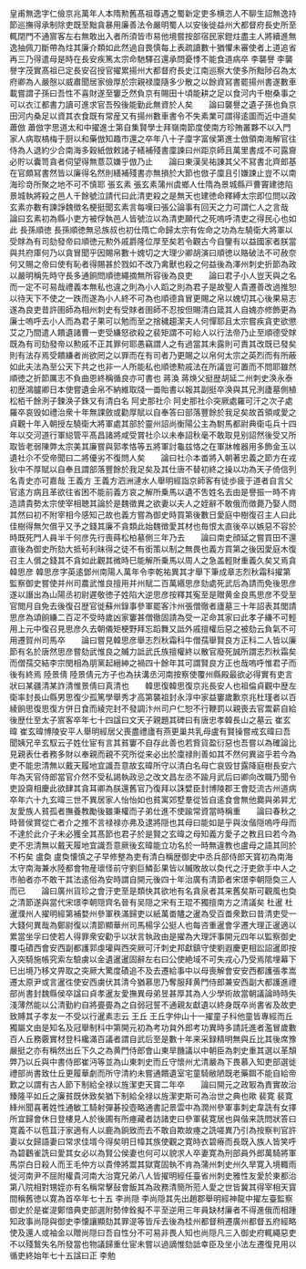 <!-- { "loadSidebar": true } -->
皇甫無逸字仁儉京兆萬年人本隋勲舊髙祖尊遇之蜀新定吏多横恣人不聊生詔無逸持節巡撫得承制除吏既至黜貪暴用廉善法令嚴明蜀人以安後徙益州大都督府長史所至輒閉門不通賔客左右無敢出入者所須皆市易他境嘗按部宿民家鐙炷盡主人將續進無逸抽佩刀斷帶為炷其廉介類如此然過自畏慎每上表疏讀數十猶懼未審使者上道追省再三乃得遣母是時在長安疾篤太宗命馳驛召還承問憂悸不能食道病卒
李襲譽
李襲譽字茂實髙祖已定長安召授官擢累揚州大都督府長史江南巡察大使多所黜陟召為太府卿為人嚴慤以威肅聞居家儉厚於宗親禄廩隨多少散之以餘資冩書罷揚州書遂數車載嘗謂子孫曰吾性不喜財遂至窶乏然負京有賜田十頃能耕之足以食河内千樹桑事之可以衣江都書力讀可進求官吾殁後能勤此無資於人矣　　論曰襲譽之遺子孫也負京田河内桑足以資其衣食既有常産又有揚州數車書令不失素業可謂得逺圖而近中道矣
蕭倣
蕭倣字思道太和中擢進士第自集賢學士拜嶺南節度使南方珍賄叢夥不以入門家人病取槁梅于厨以和藥倣知趣市還之卒年八十子廩字富侯第進士倣領南海解官往侍為人退約少合南海多穀紙倣敕諸子繕補殘書廩諫曰州距京師且萬里書成不可露齎必貯以囊笥貪者伺望得無薏苡嫌乎倣乃止　　論曰東漢吴祐諌其父不冩書北齊郎基在官頗冩書然皆以廉得名然則繕補殘書亦無損於大節也倣子廩且引嫌諫止豈不以南海珍竒所聚之地不可不慎耶
張玄素
張玄素蒲州虞鄉人仕隋為景城縣戸曹竇建徳陷景城執將殺之邑人千餘號泣請代曰此清吏殺之是無天也建徳命釋縛太宗即位問以政玄素亦數有諫諍魏徴名梗挺聞玄素言每嘆曰張公論事有回天之力可謂仁人之言哉　　論曰玄素初為縣小吏方被俘執邑人皆號泣以為清吏願代之死嗚呼清吏之得民心也如此
長孫順徳
長孫順徳無忌族叔也初仕隋亡命歸太宗有佐命之功為左驍衛大將軍以受賕為有司劾發帝曰順徳元勲外戚爵隆位厚至矣若令觀古今自鑒有以益國家者朕當與共府庫何乃以貪冒聞乎因賜帛數十媿切之大理少卿胡演曰順徳以賂破法不可赦奈何又賜之帝曰使有恥者得賜甚於戮如不改乃禽獸也殺之何益後為澤州刺史折節為政以嚴明稱先時守長多通餉問順徳繩摘無所容後為良吏　　論曰君子小人豈天與之名而一定不可易哉禮義本無私也違之則為小人蹈之則為君子是故聖人貴遷善改過推恕以待天下不使之一跌而遂為小人終不可為也順德貪冒更賜之帛以媿切其心後果易志遂為良吏昔許圉師為相州刺史有受賕者圉師不忍按但賜清白箴其人自媿亦修飾更為廉士嗚呼去小人而為君子果可以勉而至之捨穢趨潔夫人何憚耶且太宗嘗疾貪吏欲懲艾之乃間遣人饋遺諸曹一吏受縑怒欲殺之裴矩謂不可紿人以行法帝乃止至順德受賕既為有司劾發帝以勲戚不正其罪何耶愚竊謂人之有過當其未露則可責其改既已發矣則有法存焉受饋縑者尚欲罔之以罪而在有司者乃更賜之以帛何太宗之英烈而有所蔽如此夫法為至公天下共之也非一人所能私也順徳勲戚法在所議豈可置而不問耶雖然順徳之折節厲志不負曲恩終稱循良亦可書也
蔣渙
蔣焕父挺歴胡延二州刺史涣永泰初歴鴻臚卿日本使嘗遺金帛不納維取牋一畨貽書以報其副挺卒涣與其兄洌廬墓側植松栢千餘洌子鍊涣子銖又有清白名
阿史那社尒
阿史那社尒突厥處羅可汗之次子處羅卒哀毁如禮治衆十年無課斂或勸厚賦以自奉答曰部落豐餘於我足矣故首領咸愛之貞觀十年入朝授左驍衛大將軍處其部於靈州詔尚衡陽公主為駙馬都尉典衛屯兵十四年以交河道行軍縂管平髙昌諸將咸受賞社尒以未奉詔秋毫不敢取見别詔然後受又所取皆老弱陳弊太宗美其廉嘗與郭孝恪等五將軍討龜兹恪之在軍牀帷器用多飾金玉以遺社尒不受帝聞曰二將優劣不復問人矣　　論曰社尒本畨將入朝著忠義之節方在戎狄中不厚賦以自奉且謂部落豐餘於我足矣及其仕唐不替初終之操以功為天子倚信列名青史亦可嘉哉
王義方
王義方泗洲漣水人舉明經詣京師客有徒歩疲于道者自言父官逺方病且革欲往省困不能前義方哀之解所乗馬以遺不吿姓名去由是譽振一時不肯造請貴勢太宗使宰相聴其論於是魏徵異之欲妻以夫人之姪辭不敢俄而徴薨乃娶人問其然曰初不附宰相今感知己故也義方嘗為御史時買第後數日愛庭中樹復召主人曰此佳樹得無欠償乎又予之錢其廉不貪類此始魏徴愛其材也毎恨太直後卒以嫉惡不容於時既死門人員半千何彦先行喪蒔松柏墓側三年乃去　　論曰南史顔延之嘗買田不還直後為御史所劾大抵茍利昧得之徒不有銜策以制之無畏也義方買第之後因愛庭木復召主人償之錢其不貪如此觀其微時巳能解所乗馬以周人之急盖輕財重義久矣又焉貪
韓思彦
韓思彦字英逺鄧州南陽人萬年令李乾祐異其才舉下筆成章志烈秋霜科擢第監察御史嘗使并州司農武惟良擅用并州賦二百萬緡思彦劾處死武后為請而免後思彦遂以譖出為山陽丞初尉遲敬徳子姓陷大逆思彦按釋其寃至是贈黄金良馬思彦不受至官閲月自免去後復召歴官徙蘇州錄事參軍罷客汴州張僧徹者廬墓三十年詔表其閭請思彦為頌餉縑二百疋不受時歲凶家窶甚僧徹固請為受一疋命其家曰此孝子縑不可輕用上元中復召見思彦久去朝儀矩梗野拜忘蹈舞又詆外戚擅權后惡之被劾云負氣不可用遷賀州司馬卒　　論曰嘗見韓思彦舉志烈秋霜科牛僧孺舉賢良方正科二人皆以廉節有名於唐然思彦嘗劾武惟良之贓力詆武氏族擅權終以散官廢死誠所謂志烈秋霜矣而僧孺交結李宗閔相為朋黨起縉紳之禍四十餘年其可謂賢良方正也哉嗚呼惟君子而後有終焉
陸景倩
陸景倩元方子也為扶溝丞河南按察使覆州縣殿最欲必得實有吏言狀曰某疆清某詐清惟景倩曰真清也　　韓思復韓思復京兆長安人也祖倫貞觀中歴左衛率封長山縣男思復少孤篤學舉秀才高第襲祖封永淳中家益窶歲歉京兆杜瑾者以百綾餉思復思復方併日食而綾完封不發調汴州司户仁恕不行鞭罰以親喪去官鬻薪自給後歴仕至太子賔客卒年七十四諡曰文天子親題其碑曰有唐忠孝韓長山之墓云
崔玄暐
崔玄暐博陵安平人舉明經居父喪盡禮廬有燕更巢共乳母盧有賢操嘗戒玄暐曰吾聞姨兄辛玄馭云子姓仕宦有言其貧窶不自存此善也若貲貨盈衍惡也吾嘗以為確論比見親表仕者務多財以奉親而親不究所從来必出於廩禄則善如其不然何異盜乎若今為吏不能忠清無以戴天履地宜識吾意故玄暐所守以清白名母亡哀毁甘露降庭樹長安六年為天官侍郎當官介然不受私謁執政忌之改文昌左丞不踰月武后曰卿向改職乃聞令吏設齋相慶此欲肆其貪耳卿為朕還舊官乃復拜以誅嬖臣封博陵郡王會貶流古州道病卒年六十九玄暐三世不異居家人怡怡如也貧寓郊墅羣從皆自逺食會無他爨與弟昇尤友愛族人貧孤者撫養教勵後雖秉權而子弟仕進不使踰常資當時稱重　　論曰春秋之時晉侯賞從亡者介之推不言禄禄亦弗及逮將隠也其母曰能如是乎與汝偕隠嗚呼母而不達於此介子未必獲全其髙節也君子於是賢之玄暐之母知義方愛子之教且曰若今為吏不忠清無以戴天履地宜識吾意厥後玄暐能立功名於一時無違教也盧母之語其同於不朽矣
盧奐
盧奐懐慎之子早修整為吏有清白稱歴御史中丞兵部侍郎天寳初為南海太守南海兼水陸都會物産瓌怪前守劉巨鱗彭果皆以贓敗故以奐代之汙吏歛手中人之市舶者亦不敢干其法逺俗為安時謂自開元後四十年治廣有清節者宋璟李朝隠奐三人而已　　論曰廣州貨珍之會汙吏至是類快其欲地有名貪泉者其来舊矣斯可觀風也奐之清節遂與當代宋璟李朝隠齊名晉有吴隠之宋有王琨不獨擅南方之清議矣
杜暹
杜暹濮州人擢明經第補婺州參軍秩滿歸吏以紙萬畨贐之暹為受百畨衆歎曰昔清吏受一大錢何異哉為鄭尉復以清節顯華州司馬楊孚公挺人也每咨重暹會孚遷大理正暹適以累當坐孚曰使若人得罪衆安勸乎以狀言執政由是擢為大理評事開元四年以監察御史覆屯磧西會安西副都護郭虔瓘與西突厥可汗刺史邦獻鎮守使劉遐慶更相訟詔暹即按入突騎施帳究索左驗虜以金遺暹暹固辭左右曰公使絶域不可失戎心乃受焉隂埋幕下巳出境乃移文畀取之突厥大驚度磧追不及去遷給事中以母喪解會安安西都護張孝嵩遷太原尹或言暹徃使安西虜伏其清今猶慕思乃奪服拜黄門侍郎兼安西副大都護進禮部尚書封魏縣侯卒諡曰貞孝暹友愛撫異母弟昱甚厚其為人少學術故當朝議論時時失淺薄然能以公清勤約自將亹亹為之自弱冠誓不通親友獻遺以終身既卒尚書省及故吏致賻其子孝友一不受以行暹素志云
王丘
王丘字仲山十一擢童子科他童皆專經而丘獨屬文由是知名及冠舉制科中第開元初為考功貟外郎考功異時多請託進者濫冒歲數百人丘務覈實材登科纔滿百議者謂自武后至是數十年来采録精明無與丘比其後席豫嚴挺之亦有稱然出丘下久之為黄門侍郎會山東旱饑議以中朝臣為刺史重其選以革頽弊乃以丘與中書侍郎崔沔等並為山東刺史而丘守懷州尤清嚴為下畏慕入知吏部選徙禮部尚書致仕丘更履華劇而所守清約未嘗通饋遺室宅童騎敝陋既老藥餌不能自給帝歎之以謂有古人節下制給全禄以旌潔吏天寳二年卒　　論曰開元之政冣為責實故治臻隆平如丘之廉貧既休致矣猶下制給全禄以旌潔吏斯可為治世之典也歟
裴寛
裴寛綘州聞喜著姓性通敏工騎射彈碁投壺略通書記景雲中為潤州參軍事刺史韋詵有女擇所宜歸會休日登樓見人於後圃有所瘞藏者訪諸吏曰參軍裴寛居也與偕来詵問狀答曰寛義不以苞苴汙家適有人以鹿為餉致而去不敢自欺故瘞之詵嗟異乃引為按察判官許妻以女歸語妻曰常求佳壻今得矣明日幃其族使觀之寛時衣碧瘠而長既入族人皆笑呼為碧鸛雀詵曰愛其女必以為賢公侯妻也何可以貌求人卒妻寛為刑部員外郎萬騎將軍馬崇白日殺人而王毛仲方以貴倖將鬻其獄寛固執不肯為蒲州刺史州久旱寛入境輙雨徙河南尹不屈附權貴河南大治寛兄弟八人皆擢明經任臺省州刺史雅性友愛於東都治第八院相對甥姪亦有名稱常擊鼔會飯其為政務清簡所蒞人愛之世皆冀其得宰相天寳間稱舊徳以寛為首卒年七十五
李尚隠
李尚隠其先出趙郡舉明經神龍中擢左臺監察御史於是崔湜鄭愔典吏部選附勢倖銓擬不平至逆用三年員缺材廉者不得進俄而相踵知政事尚隠與御史李懐讓顯劾其罪湜等皆斥去後為桂州都督稍遷廣州都督五府經略使及還人或袖金以贈尚隠曰吾自性分不可易非畏人知也尚隠凡三入御史府輒繩惡吏不以殘鷙失名所發當也物議歸重仕宦未嘗以過謫惟劾詆幸臣及坐小法左遷復見用以循吏終始年七十五諡曰正
李勉
